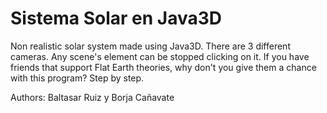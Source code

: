 # Sistema Solar en Java3D
Non realistic solar system made using Java3D. There are 3 different cameras. Any scene's element can be stopped clicking on it.
If you have friends that support Flat Earth theories, why don't you give them a chance with this program? Step by step.

Authors: Baltasar Ruiz y Borja Cañavate
